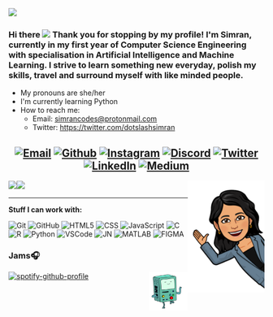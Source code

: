 ![](https://komarev.com/ghpvc/?username=dotslashsimran&color=864879)
### Hi there <img src="https://media.giphy.com/media/hvRJCLFzcasrR4ia7z/giphy.gif" width="25px"> Thank you for stopping by my profile! I'm Simran, currently in my first year of Computer Science Engineering with specialisation in Artificial Intelligence and Machine Learning. I strive to learn something new everyday, polish my skills, travel and surround myself with like minded people.
- My pronouns are she/her
- I'm currently learning Python
- How to reach me:
    - Email: simrancodes@protonmail.com
    - Twitter: https://twitter.com/dotslashsimran
<center>

[![Email](https://img.shields.io/badge/-EMAIL-719FB0?style=for-the-badge&logo=gmail&logoColor=white)](mailto:simransachdeva966@gmail.com?subject=[GitHub])
[![Github](https://img.shields.io/badge/github-689683.svg?style=for-the-badge&logo=github)](https://www.github.com/dotslashsimran)
[![Instagram](https://img.shields.io/badge/instagram-d18eb3.svg?style=for-the-badge&logo=instagram&logoColor=white)](https://www.instagram.com/dotslashsimran)
[![Discord](https://img.shields.io/badge/discord-726A95.svg?style=for-the-badge&logo=discord&logoColor=white)](sim#8086)
[![Twitter](https://img.shields.io/badge/twitter-689683.svg?style=for-the-badge&logo=twitter&logoColor=white)](https://twitter.com/dotslashsimran)
[![LinkedIn](https://img.shields.io/badge/-LINKEDIN-864879?style=for-the-badge&logo=linkedin&logoColor=white)](https://www.linkedin.com/in/simran-sachdeva-b88258222/)
[![Medium](https://img.shields.io/badge/medium-88a9bf.svg?style=for-the-badge&logo=medium&logoColor=white)](https://medium.com/@dotslashsimran)
---

</center>


 <img src="https://github.com/dotslashsimran/dotslashsimran/blob/main/Untitled%20design.png" img align="right" width=30% height=30%>
 <img src="https://github-readme-stats.vercel.app/api?username=dotslashsimran&&show_icons=true&title_color=726A95&icon_color=864879&text_color=719FB0&bg_color=151515" img align="left"> 
 <img src="https://github-readme-stats.vercel.app/api/top-langs/?username=DOTSLASHSIMRAN&show_icons=true&title_color=726A95&icon_color=864879&text_color=719FB0&bg_color=151515">
 
 ---
 
 **Stuff I can work with:**

![Git](https://img.shields.io/badge/-Git-000?&logo=git)
![GitHub](https://img.shields.io/badge/-GitHub-000000?&logo=github)
![HTML5](https://img.shields.io/badge/-HTML5-000?&logo=html5)
![CSS](https://img.shields.io/badge/-CSS-000?&logo=css3&logoColor=1572B6)
![JavaScript](https://img.shields.io/badge/-JavaScript-000000?&logo=javascript)
![C](https://img.shields.io/badge/-C-000000?style=flat&logo=C)
![R](https://img.shields.io/badge/-R-000?&logo=r&logoColor=1572B6)
![Python](https://img.shields.io/badge/-Python-000000?style=flat&logo=python)
![VSCode](https://img.shields.io/badge/-VSCode-000?&logo=Visual%20Studio%20Code&logoColor=007ACC)
![JN](https://img.shields.io/badge/-Jupyter_Notebook-000?&logo=jupyter)
![MATLAB](https://img.shields.io/badge/-MATLAB-000?&logo=MATLAB)
![FIGMA](https://img.shields.io/badge/-Figma-000?&logo=figma)

### Jams🎧

[![spotify-github-profile](https://spotify-github-profile.vercel.app/api/view?uid=n1fck0i7kza1vm1x30vqh3fyv&cover_image=true&theme=novatorem&bar_color=53b14f&bar_color_cover=false)](https://github.com/kittinan/spotify-github-profile) 
<img src="https://github.com/dotslashsimran/dotslashsimran/blob/main/giphy.gif" img align="right" width=15% height=15%>


<!--
**dotslashsimran/dotslashsimran** is a ✨ _special_ ✨ repository because its `README.md` (this file) appears on your GitHub profile.

Here are some ideas to get you started:

- 🔭 I’m currently working on ...
- 🌱 I’m currently learning ...
- 👯 I’m looking to collaborate on ...
- 🤔 I’m looking for help with ...
- 💬 Ask me about ...
- 📫 How to reach me: ...
- 😄 Pronouns: ...
- ⚡ Fun fact: ...
-->
